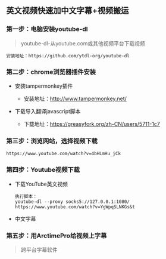 ## 英文视频快速加中文字幕+视频搬运

### 第一步：电脑安装youtube-dl

>youtube-dl-从youtube.com或其他视频平台下载视频

```
安装地址：https://github.com/ytdl-org/youtube-dl
```

### 第二步：chrome浏览器插件安装

* 安装tampermonkey插件
  * 安装地址：http://www.tampermonkey.net/

* 下载导入翻译javascript脚本
  * 下载地址：https://greasyfork.org/zh-CN/users/5711-1c7

### 第三步：浏览网站，选择视频下载

```
https://www.youtube.com/watch?v=4bHLmHu_jCk
```

### 第四步：Youtube视频下载

* 下载YouTube英文视频

  ```
  执行脚本：
  youtube-dl --proxy socks5://127.0.0.1:1080/ https://www.youtube.com/watch?v=YgWpqSLNKGs&t
  ```

* 中文字幕

### 第五步：用ArctimePro给视频上字幕

> 跨平台字幕软件

